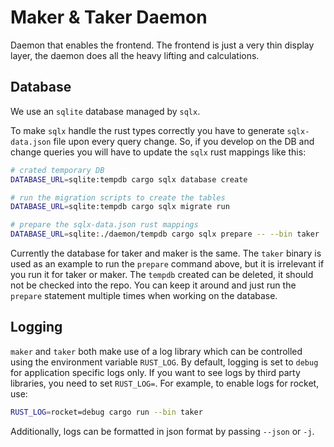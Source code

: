 # Maker & Taker Daemon

Daemon that enables the frontend.
The frontend is just a very thin display layer, the daemon does all the heavy lifting and calculations.

## Database

We use an `sqlite` database managed by `sqlx`.

To make `sqlx` handle the rust types correctly you have to generate `sqlx-data.json` file upon every query change.
So, if you develop on the DB and change queries you will have to update the `sqlx` rust mappings like this:

```bash
# crated temporary DB
DATABASE_URL=sqlite:tempdb cargo sqlx database create

# run the migration scripts to create the tables
DATABASE_URL=sqlite:tempdb cargo sqlx migrate run

# prepare the sqlx-data.json rust mappings
DATABASE_URL=sqlite:./daemon/tempdb cargo sqlx prepare -- --bin taker
```

Currently the database for taker and maker is the same.
The `taker` binary is used as an example to run the `prepare` command above, but it is irrelevant if you run it for taker or maker.
The `tempdb` created can be deleted, it should not be checked into the repo.
You can keep it around and just run the `prepare` statement multiple times when working on the database.

## Logging

`maker` and `taker` both make use of a log library which can be controlled using the environment variable `RUST_LOG`.
By default, logging is set to `debug` for application specific logs only.
If you want to see logs by third party libraries, you need to set `RUST_LOG=`.
For example, to enable logs for rocket, use:

```bash
RUST_LOG=rocket=debug cargo run --bin taker
```

Additionally, logs can be formatted in json format by passing `--json` or `-j`.
